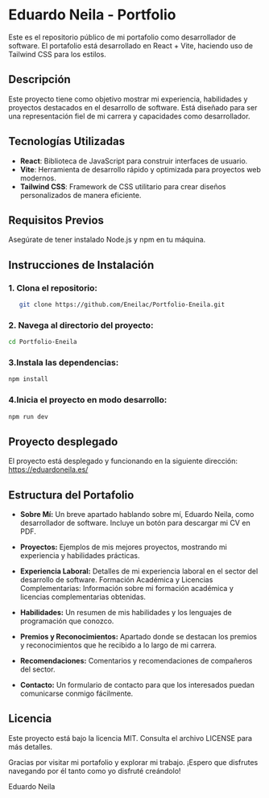 # Eduardo Neila - Portfolio

Este es el repositorio público de mi portafolio como desarrollador de software. El portafolio está desarrollado en React + Vite, haciendo uso de Tailwind CSS para los estilos.

## Descripción

Este proyecto tiene como objetivo mostrar mi experiencia, habilidades y proyectos destacados en el desarrollo de software. Está diseñado para ser una representación fiel de mi carrera y capacidades como desarrollador.

## Tecnologías Utilizadas

- **React**: Biblioteca de JavaScript para construir interfaces de usuario.
- **Vite**: Herramienta de desarrollo rápido y optimizada para proyectos web modernos.
- **Tailwind CSS**: Framework de CSS utilitario para crear diseños personalizados de manera eficiente.

## Requisitos Previos

Asegúrate de tener instalado Node.js y npm en tu máquina.

## Instrucciones de Instalación

### 1. Clona el repositorio:
```bash
   git clone https://github.com/Eneilac/Portfolio-Eneila.git
```

### 2. Navega al directorio del proyecto:
```bash
cd Portfolio-Eneila
```
### 3.Instala las dependencias:
```bash
npm install
```
### 4.Inicia el proyecto en modo desarrollo:
```bash
npm run dev
```

## Proyecto desplegado
El proyecto está desplegado y funcionando en la siguiente dirección: https://eduardoneila.es/

## Estructura del Portafolio
- **Sobre Mí:** Un breve apartado hablando sobre mí, Eduardo Neila, como desarrollador de software. Incluye un botón para descargar mi CV en PDF.

- **Proyectos:** Ejemplos de mis mejores proyectos, mostrando mi experiencia y habilidades prácticas.

- **Experiencia Laboral:** Detalles de mi experiencia laboral en el sector del desarrollo de software.
Formación Académica y Licencias Complementarias: Información sobre mi formación académica y licencias complementarias obtenidas.

- **Habilidades:** Un resumen de mis habilidades y los lenguajes de programación que conozco.

- **Premios y Reconocimientos:** Apartado donde se destacan los premios y reconocimientos que he recibido a lo largo de mi carrera.

- **Recomendaciones:** Comentarios y recomendaciones de compañeros del sector.

- **Contacto:** Un formulario de contacto para que los interesados puedan comunicarse conmigo fácilmente.


## Licencia
Este proyecto está bajo la licencia MIT. Consulta el archivo LICENSE para más detalles.

Gracias por visitar mi portafolio y explorar mi trabajo. ¡Espero que disfrutes navegando por él tanto como yo disfruté creándolo!

Eduardo Neila